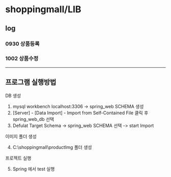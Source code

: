 # shoppingmall/LIB
## log
### 0930 상품등록
### 1002 상품수정
---
## 프로그램 실행방법
DB 생성
1. mysql workbench localhost:3306 -> spring_web SCHEMA 생성
2. [Server] - [Data Import] - Import from Self-Contained File 클릭 후 spring_web_db 선택
3. Defulat Target Schema -> spring_web SCHEMA 선택 -> start Import

이미지 폴더 생성

4. C:\shoppingmall\productImg 폴더 생성

프로젝트 실행

5. Spring 에서 test 실행





